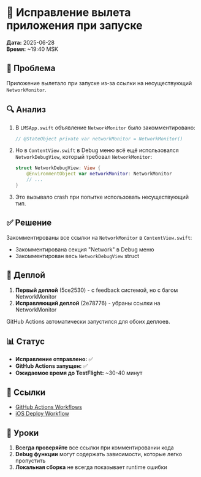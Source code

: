# 🔧 Исправление вылета приложения при запуске

**Дата:** 2025-06-28  
**Время:** ~19:40 MSK

## 🐛 Проблема

Приложение вылетало при запуске из-за ссылки на несуществующий `NetworkMonitor`.

## 🔍 Анализ

1. В `LMSApp.swift` объявление `NetworkMonitor` было закомментировано:
   ```swift
   // @StateObject private var networkMonitor = NetworkMonitor()
   ```

2. Но в `ContentView.swift` в Debug меню всё ещё использовался `NetworkDebugView`, который требовал `NetworkMonitor`:
   ```swift
   struct NetworkDebugView: View {
       @EnvironmentObject var networkMonitor: NetworkMonitor
       // ...
   }
   ```

3. Это вызывало crash при попытке использовать несуществующий тип.

## ✅ Решение

Закомментированы все ссылки на `NetworkMonitor` в `ContentView.swift`:
- Закомментирована секция "Network" в Debug меню
- Закомментирован весь `NetworkDebugView` struct

## 🚀 Деплой

1. **Первый деплой** (5ce2530) - с feedback системой, но с багом NetworkMonitor
2. **Исправляющий деплой** (2e78776) - убраны ссылки на NetworkMonitor

GitHub Actions автоматически запустился для обоих деплоев.

## 📊 Статус

- **Исправление отправлено:** ✅
- **GitHub Actions запущен:** ✅  
- **Ожидаемое время до TestFlight:** ~30-40 минут

## 🔗 Ссылки

- [GitHub Actions Workflows](https://github.com/is921966/lms_docs/actions)
- [iOS Deploy Workflow](https://github.com/is921966/lms_docs/actions/workflows/ios-deploy.yml)

## 📝 Уроки

1. **Всегда проверяйте** все ссылки при комментировании кода
2. **Debug функции** могут содержать зависимости, которые легко пропустить
3. **Локальная сборка** не всегда показывает runtime ошибки 